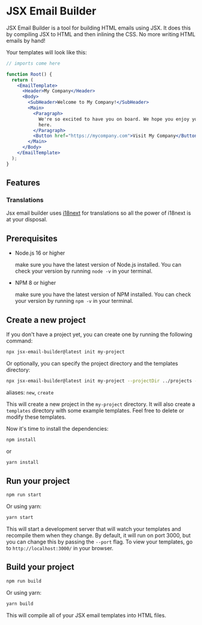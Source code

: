 # JSX Email Builder

JSX Email Builder is a tool for building HTML emails using JSX. It does this by compiling JSX to HTML and then inlining the CSS. No more writing HTML emails by hand!

Your templates will look like this:

```jsx
// imports come here

function Root() {
  return (
    <EmailTemplate>
      <Header>My Company</Header>
      <Body>
        <SubHeader>Welcome to My Company!</SubHeader>
        <Main>
          <Paragraph>
            We're so excited to have you on board. We hope you enjoy your time
            here.
          </Paragraph>
          <Button href="https://mycompany.com">Visit My Company</Button>
        </Main>
      </Body>
    </EmailTemplate>
  );
}
```

## Features

### Translations

Jsx email builder uses [i18next](https://www.i18next.com/) for translations so all the power of i18next is at your disposal.

## Prerequisites

- Node.js 16 or higher

  make sure you have the latest version of Node.js installed. You can check your version by running `node -v` in your terminal.

- NPM 8 or higher

  make sure you have the latest version of NPM installed. You can check your version by running `npm -v` in your terminal.

## Create a new project

If you don't have a project yet, you can create one by running the following command:

```bash
npx jsx-email-builder@latest init my-project
```

Or optionally, you can specify the project directory and the templates directory:

```bash
npx jsx-email-builder@latest init my-project --projectDir ../projects --templatesDir templates
```

aliases: `new`, `create`

This will create a new project in the `my-project` directory. It will also create a `templates` directory with some example templates. Feel free to delete or modify these templates.

Now it's time to install the dependencies:

```bash
npm install
```

or

```bash
yarn install
```

## Run your project

```bash
npm run start
```

Or using yarn:

```bash
yarn start
```

This will start a development server that will watch your templates and recompile them when they change. By default, it will run on port 3000, but you can change this by passing the `--port` flag. To view your templates, go to `http://localhost:3000/` in your browser.

## Build your project

```bash
npm run build
```

Or using yarn:

```bash
yarn build
```

This will compile all of your JSX email templates into HTML files.
